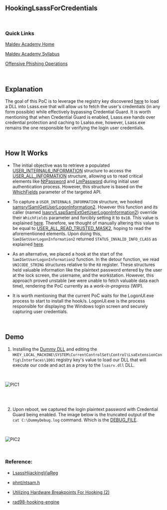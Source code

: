 ## HookingLsassForCredentials

</br>

### Quick Links

[Maldev Academy Home](https://maldevacademy.com)
  
[Maldev Academy Syllabus](https://maldevacademy.com/syllabus)

[Offensive Phishing Operations](https://maldevacademy.com/phishing-course)

</br>

## Explanation

The goal of this PoC is to leverage the registry key discovered [here](https://github.com/Maldev-Academy/LsassHijackingViaReg) to load a DLL into Lsass.exe that will allow us to fetch the user's credentials (in any form possible) while effectively bypassing Credential Guard. It is worth mentioning that when Credential Guard is enabled, Lsass.exe hands over credential protection and caching to LsaIso.exe, however, Lsass.exe remains the one responsible for verifying the login user credentials.

</br>

## How It Works

* The initial objective was to retrieve a populated [USER_INTERNAL6_INFORMATION](https://github.com/winsiderss/phnt/blob/master/ntsam.h#L1430) structure to access the [USER_ALL_INFORMATION](https://github.com/winsiderss/phnt/blob/master/ntsam.h#L1340) structure, allowing us to read critical elements like [NtPassword](https://github.com/winsiderss/phnt/blob/master/ntsam.h#L1359C20-L1359C30) and [LmPassword](https://github.com/winsiderss/phnt/blob/master/ntsam.h#L1358) during initial user authentication process. However, this structure is based on the [WhichFields](https://github.com/winsiderss/phnt/blob/master/ntsam.h#L1199) parameter of the targeted API.

* To capture a `USER_INTERNAL6_INFORMATION` structure, we hooked [samsrv!SamIGetUserLogonInformation2](https://github.com/NUL0x4C/HookingLsassForCredentials/blob/main/DumpHashes/DllMain.c#L855). However this function and its caller (named [lsasrv!LsapSamExtGetUserLogonInformation2](https://github.com/NUL0x4C/HookingLsassForCredentials/blob/main/DumpHashes/DllMain.c#L816)) override their `WhichFields` parameter and forcibly setting it to `0x1B`. This value is explained [here](https://github.com/NUL0x4C/HookingLsassForCredentials/blob/main/DumpHashes/DllMain.c#L1040). Therefore, we thought of manually altering this value to be equal to [USER_ALL_READ_TRUSTED_MASK2](https://github.com/NUL0x4C/HookingLsassForCredentials/blob/main/DumpHashes/DllMain.c#L1049), hoping to read the aforementioned elements. Upon doing this, `SamIGetUserLogonInformation2` returned `STATUS_INVALID_INFO_CLASS` as explained [here](https://github.com/NUL0x4C/HookingLsassForCredentials/blob/main/DumpHashes/DllMain.c#L1293).   

* As an alternative, we placed a hook at the start of the `SamIGetUserLogonInformation2` function. In the detour function, we read `UNICODE_STRING` structures relative to the `R8` register. These structures held valuable information like the plaintext password entered by the user at the lock screen, the username, and the workstation. However, this approach proved unstable (we were unable to fetch valuable data each time), rendering the PoC currently as a *work-in-progress* (WIP).

* It is worth mentioning that the current PoC waits for the LogonUI.exe process to start to install the hook/s. LogonUI.exe is the process responsible for displaying the Windows login screen and securely capturing user credentials.

</br>


## Demo
  

1. Installing the [Dummy DLL](https://github.com/NUL0x4C/HookingLsassForCredentials/tree/main/DumpHashes) and editing the `HKEY_LOCAL_MACHINE\SYSTEM\CurrentControlSet\Control\LsaExtensionConfig\Interfaces\1001` registry key's value to load our DLL that will execute our code and act as a proxy to the `lsasrv.dll` DLL. 

</br>

![PIC1](https://github.com/user-attachments/assets/691b6e80-33f1-4bdd-b195-3cd4bc03eaa1)

</br>
</br>

2. Upon reboot, we captured the login plaintext password with Credential Guard being enabled. The image below is the truncated output of the `cat C:\DummyDebug.log` command. Which is the [DEBUG_FILE](https://github.com/NUL0x4C/HookingLsassForCredentials/blob/main/DumpHashes/Log.h#L4C33-L4C43).

</br>


![PIC2](https://github.com/user-attachments/assets/58944393-5b83-4d45-a3ec-2b969160b28e)


</br>


### Reference:
* [LsassHijackingViaReg](https://github.com/Maldev-Academy/LsassHijackingViaReg)

* [phnt/ntsam.h](https://github.com/winsiderss/phnt/blob/master/ntsam.h)

* [Utilizing Hardware Breakpoints For Hooking (2)](https://maldevacademy.com/new/modules/10)

* [rad98-hooking-engine](https://github.com/vxunderground/VX-API#rad98-hooking-engine)
